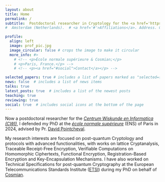 ```yaml
---
layout: about
title: Home
permalink: /
subtitle:  Postdoctoral researcher in Cryptology for the <a href='https://www.cwi.nl/en/'>Centrum Wiskunde en Informatica (CWI)</a>.
#  Amsterdam (Netherlands).  # <a href='#'>Affiliations</a>. Address. Contacts. Moto. Etc.

profile:
  align: left
  image: prof_pic.jpg
  image_circular: false # crops the image to make it circular
  more_info: #>
    # <!-- <p>École normale supérieure & Cosmian;</p>
    # <p>Paris, France.</p> -->
    # <!-- <p><a href="#social">Contact</a></p> -->

selected_papers: true # includes a list of papers marked as "selected={true}"
news: false  # includes a list of news items
talks: true
latest_posts: true  # includes a list of the newest posts
teaching: true
reviewing: true
social: true  # includes social icons at the bottom of the page
---
```


Now a postdoctoral researcher for the *<a href='https://www.cwi.nl/en/'>Centrum Wiskunde en Informatica (CWI)</a>*, I defended my PhD at the *<a href='https://www.ens.psl.eu/'>école normale supérieure</a>* (ENS) of Paris in 2024, advised by Pr. <a href="https://www.di.ens.fr/david.pointcheval/index.php">David Pointcheval</a>.
<!-- I was previously a Research Engineer in the Polynomial Systems (<a href="https://www-polsys.lip6.fr/">PolSys</a>) team of the <a href="https://www.lip6.fr/">LIP6</a> Computer Science Department of Sorbonne université (Paris). I studied General Engineering and Data Science at the *<a href="https://www.ec-lyon.fr/">école Centrale</a>* of Lyon, after two years of *<a href="https://www.stanislas.fr/unite-pedagogique/classes-preparatoires/filieres/cpge-scientifiques/">classes préparatoires</a>* in Maths, Physics and Engineering.
Before my PhD, I have worked on Generative Adversarial Networks (GANs) to produce cloud databases with <a href="https://www.researchgate.net/profile/Sidonie-Lefebvre">Sidonie Lefebvre</a> at the French National Aerospace Lab (<a href="https://www.onera.fr/en">ONERA</a>) in Palaiseau, and on Data Mining an Processing with <a href="https://ch.linkedin.com/in/didierorel">Didier Orel</a> at <a href="https://www.tamedia.ch/fr/">Tamedia</a> in Lausanne, namely working on the <a href="https://offshoreleaks.icij.org/pages/credits">Paradise Papers</a> in partnership with the <a href="https://offshoreleaks.icij.org/">ICIJ</a>. -->

<!-- Write your biography here. Tell the world about yourself. Link to your favorite [subreddit](http://reddit.com). You can put a picture in, too. The code is already in, just name your picture `prof_pic.jpg` and put it in the `assets/img/` folder. -->

<!-- Put your address / P.O. box / other info right below your picture. You can also disable any of these elements by editing `profile` property of the YAML header of your `_pages/about.md`. Edit `_bibliography/papers.bib` and Jekyll will render your [publications page](/al-folio/publications/) automatically. -->

My research interests are focused on post-quantum Cryptology and protocols with advanced functionalities, with works on lattice Cryptanalysis, Traceable Receipt-Free Encryption, Verifiable Computations on Homomorphic Ciphertexts, Functional Encryption, Registration-Based Encryption and Key-Encapsulation Mechanisms. I have also worked on Technical Specifications for post-quantum Cryptography at the European Telecommunications Standards Institute (<a href="https://www.etsi.org/">ETSI</a>) during my PhD on behalf of <a href="https://cosmian.com/">Cosmian</a>.

<!-- Link to your social media connections, too. This theme is set up to use [Font Awesome icons](https://fontawesome.com/) and [Academicons](https://jpswalsh.github.io/academicons/), like the ones below. Add your Facebook, Twitter, LinkedIn, Google Scholar, or just disable all of them. -->